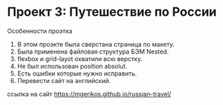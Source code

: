 # Проект 3: Путешествие по России

Особенности проэтка

1. В этом проэкте была сверстана страница по макету.
2. Была применена файловая структура БЭМ Nested.
3. flexbox и grid-layot охватили всю верстку.
4. Не был использован position absolut.
5. Есть ошибки которые нужно исправить.
6. Перевести сайт на английский.

ссылка на сайт  https://mgerikos.github.io/russian-travel/



